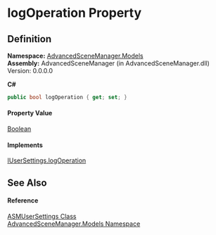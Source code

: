 # logOperation Property




## Definition
**Namespace:** <a href="N_AdvancedSceneManager_Models.md">AdvancedSceneManager.Models</a>  
**Assembly:** AdvancedSceneManager (in AdvancedSceneManager.dll) Version: 0.0.0.0

**C#**
``` C#
public bool logOperation { get; set; }
```



#### Property Value
<a href="https://learn.microsoft.com/dotnet/api/system.boolean" target="_blank" rel="noopener noreferrer">Boolean</a>

#### Implements
<a href="P_AdvancedSceneManager_DependencyInjection_Editor_IUserSettings_logOperation.md">IUserSettings.logOperation</a>  


## See Also


#### Reference
<a href="T_AdvancedSceneManager_Models_ASMUserSettings.md">ASMUserSettings Class</a>  
<a href="N_AdvancedSceneManager_Models.md">AdvancedSceneManager.Models Namespace</a>  
